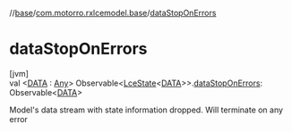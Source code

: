 //[base](../../index.md)/[com.motorro.rxlcemodel.base](index.md)/[dataStopOnErrors](data-stop-on-errors.md)

# dataStopOnErrors

[jvm]\
val &lt;[DATA](data-stop-on-errors.md) : [Any](https://kotlinlang.org/api/latest/jvm/stdlib/kotlin/-any/index.html)&gt; Observable&lt;[LceState](-lce-state/index.md)&lt;[DATA](data-stop-on-errors.md)&gt;&gt;.[dataStopOnErrors](data-stop-on-errors.md): Observable&lt;[DATA](data-stop-on-errors.md)&gt;

Model's data stream with state information dropped. Will terminate on any error
